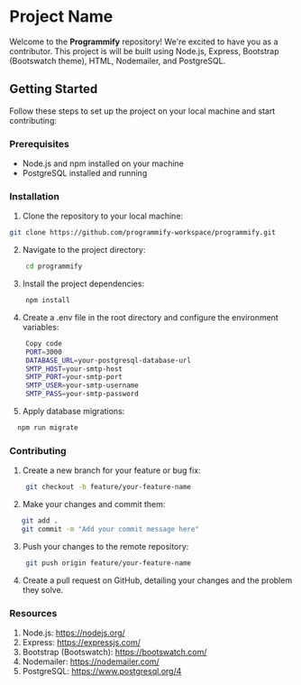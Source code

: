 # Project Name

Welcome to the **Programmify** repository! We're excited to have you as a contributor. This project is will be built using Node.js, Express, Bootstrap (Bootswatch theme), HTML, Nodemailer, and PostgreSQL.

## Getting Started

Follow these steps to set up the project on your local machine and start contributing:

### Prerequisites

- Node.js and npm installed on your machine
- PostgreSQL installed and running

### Installation

1. Clone the repository to your local machine:

```bash
git clone https://github.com/programmify-workspace/programmify.git
```

2. Navigate to the project directory:

```bash
    cd programmify
```

3. Install the project dependencies:

```bash
    npm install
```


4. Create a .env file in the root directory and configure the environment variables:

```bash
    Copy code
    PORT=3000
    DATABASE_URL=your-postgresql-database-url
    SMTP_HOST=your-smtp-host
    SMTP_PORT=your-smtp-port
    SMTP_USER=your-smtp-username
    SMTP_PASS=your-smtp-password
```

5. Apply database migrations:

```bash
  npm run migrate
```


### Contributing

1. Create a new branch for your feature or bug fix:

```bash
    git checkout -b feature/your-feature-name
```

2. Make your changes and commit them:

 ```bash
    git add .
    git commit -m "Add your commit message here"
```

3. Push your changes to the remote repository:

```bash
    git push origin feature/your-feature-name
```

4. Create a pull request on GitHub, detailing your changes and the problem they solve.

### Resources
1. Node.js: https://nodejs.org/
2. Express: https://expressjs.com/
3. Bootstrap (Bootswatch): https://bootswatch.com/
4. Nodemailer: https://nodemailer.com/
5. PostgreSQL: https://www.postgresql.org/4